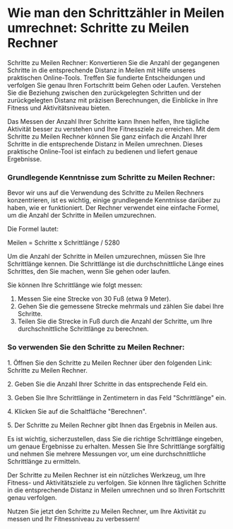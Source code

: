 Wie man den Schrittzähler in Meilen umrechnet: Schritte zu Meilen Rechner
=========================================================================

Schritte zu Meilen Rechner: Konvertieren Sie die Anzahl der gegangenen Schritte in die entsprechende Distanz in Meilen mit Hilfe unseres praktischen Online-Tools. Treffen Sie fundierte Entscheidungen und verfolgen Sie genau Ihren Fortschritt beim Gehen oder Laufen. Verstehen Sie die Beziehung zwischen den zurückgelegten Schritten und der zurückgelegten Distanz mit präzisen Berechnungen, die Einblicke in Ihre Fitness und Aktivitätsniveau bieten.

Das Messen der Anzahl Ihrer Schritte kann Ihnen helfen, Ihre tägliche Aktivität besser zu verstehen und Ihre Fitnessziele zu erreichen. Mit dem Schritte zu Meilen Rechner können Sie ganz einfach die Anzahl Ihrer Schritte in die entsprechende Distanz in Meilen umrechnen. Dieses praktische Online-Tool ist einfach zu bedienen und liefert genaue Ergebnisse.

### Grundlegende Kenntnisse zum Schritte zu Meilen Rechner:

Bevor wir uns auf die Verwendung des Schritte zu Meilen Rechners konzentrieren, ist es wichtig, einige grundlegende Kenntnisse darüber zu haben, wie er funktioniert. Der Rechner verwendet eine einfache Formel, um die Anzahl der Schritte in Meilen umzurechnen.

Die Formel lautet:

Meilen = Schritte x Schrittlänge / 5280

Um die Anzahl der Schritte in Meilen umzurechnen, müssen Sie Ihre Schrittlänge kennen. Die Schrittlänge ist die durchschnittliche Länge eines Schrittes, den Sie machen, wenn Sie gehen oder laufen.

Sie können Ihre Schrittlänge wie folgt messen:

1. Messen Sie eine Strecke von 30 Fuß (etwa 9 Meter).
2. Gehen Sie die gemessene Strecke mehrmals und zählen Sie dabei Ihre Schritte.
3. Teilen Sie die Strecke in Fuß durch die Anzahl der Schritte, um Ihre durchschnittliche Schrittlänge zu berechnen.

### So verwenden Sie den Schritte zu Meilen Rechner:

1\. Öffnen Sie den Schritte zu Meilen Rechner über den folgenden Link: Schritte zu Meilen Rechner.

2\. Geben Sie die Anzahl Ihrer Schritte in das entsprechende Feld ein.

3\. Geben Sie Ihre Schrittlänge in Zentimetern in das Feld "Schrittlänge" ein.

4\. Klicken Sie auf die Schaltfläche "Berechnen".

5\. Der Schritte zu Meilen Rechner gibt Ihnen das Ergebnis in Meilen aus.

Es ist wichtig, sicherzustellen, dass Sie die richtige Schrittlänge eingeben, um genaue Ergebnisse zu erhalten. Messen Sie Ihre Schrittlänge sorgfältig und nehmen Sie mehrere Messungen vor, um eine durchschnittliche Schrittlänge zu ermitteln.

Der Schritte zu Meilen Rechner ist ein nützliches Werkzeug, um Ihre Fitness- und Aktivitätsziele zu verfolgen. Sie können Ihre täglichen Schritte in die entsprechende Distanz in Meilen umrechnen und so Ihren Fortschritt genau verfolgen.

Nutzen Sie jetzt den Schritte zu Meilen Rechner, um Ihre Aktivität zu messen und Ihr Fitnessniveau zu verbessern!